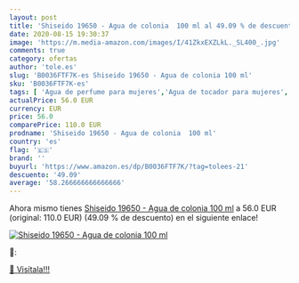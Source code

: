 ```yaml
---
layout: post
title: 'Shiseido 19650 - Agua de colonia  100 ml al 49.09 % de descuento'
date: 2020-08-15 19:30:37
image: 'https://m.media-amazon.com/images/I/41ZkxEXZLkL._SL400_.jpg'
comments: true
category: ofertas
author: 'tole.es'
slug: 'B0036FTF7K-es Shiseido 19650 - Agua de colonia 100 ml'
sku: 'B0036FTF7K-es'
tags: [ 'Agua de perfume para mujeres','Agua de tocador para mujeres','Almacenaje de adornos festivos','Almacenamiento y organización','Belleza','Fragancias para mujeres','Hogar y cocina','Instrumentos de percusión para niños','Instrumentos musicales para niños','Juguetes','Juguetes electrónicos','Juguetes y juegos','Perfumes y fragancias','Productos para el cuidado de la piel','Sets y juegos para el cuidado de la piel','Videojuegos para niños','agua','colonia','de', ]
actualPrice: 56.0 EUR
currency: EUR
price: 56.0
comparePrice: 110.0 EUR
prodname: 'Shiseido 19650 - Agua de colonia  100 ml'
country: 'es'
flag: '🇪🇸'
brand: ''
buyurl: 'https://www.amazon.es/dp/B0036FTF7K/?tag=tolees-21'
descuento: '49.09'
average: '58.266666666666666'
---
```


Ahora mismo tienes [Shiseido 19650 - Agua de colonia  100 ml](https://www.amazon.es/dp/B0036FTF7K/?tag=tolees-21) a 56.0 EUR (original: 110.0 EUR) (49.09 %  de descuento) en el siguiente enlace!

[![Shiseido 19650 - Agua de colonia  100 ml](https://m.media-amazon.com/images/I/41ZkxEXZLkL._SL400_.jpg)](https://www.amazon.es/dp/B0036FTF7K/?tag=tolees-21)

🔎:


[🛒 Visítala!!!](https://www.amazon.es/dp/B0036FTF7K/?tag=tolees-21)

